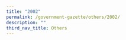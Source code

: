 ```yaml
---
title: "2002"
permalink: /government-gazette/others/2002/
description: ""
third_nav_title: Others
---
```

